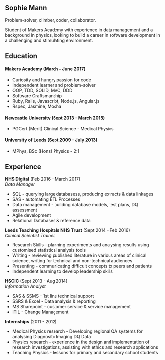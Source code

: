 ## Sophie Mann

Problem-solver, climber, coder, collaborator.

Student of Makers Academy with experience in data management and a background in physics, looking to build a career in software development in a challenging and stimulating environment.

<!--
## Skills

#### This Skill

Descriptive paragraph of how capable you are at this skill and, if relevant, how it has developed.

- Experience
- Achievements
- Evidence
- I achieved A during my work at B (job, or otherwise)
- I contributed to the growth of X while doing Y (job, or otherwise)
- I built this, made this, broke this, fixed this, etc.
- A link to some on-line evidence (blogs, videos, articles, etc.)

-->

## Education

#### Makers Academy (March - June 2017)

- Curiosity and hungry passion for code
- Independent learner and problem-solver
- OOP, TDD, SOLID, MVC, DDD
- Software Craftsmanship
- Ruby, Rails, Javascript, Node.js, Angular.js
- Rspec, Jasmine, Mocha

#### Newcastle University (Sept 2013 - March 2015)

- PGCert (Merit) Clinical Science - Medical Physics

#### University of Leeds (Sept 2009 - July 2013)

- MPhys, BSc (Hons) Physics - 2:1

## Experience

**NHS Digital** (Feb 2016 - March 2017)    
*Data Manager*  

- SQL - querying large databasess, producing extracts & data linkages
- SAS - automating ETL Processes
- Data management - building database models, test plans, DQ assessment
- Agile development
- Relational Databases & reference data

**Leeds Teaching Hospitals NHS Trust** (Sept 2014 - Feb 2016)   
*Clinical Scientist Trainee*  

- Research Skills - planning experiments and analysing results using customised statistical analysis tools
- Writing - reviewing published literature in various areas of clinical science, writing for technical and non-technical audiences
- Presenting - communicating difficult concepts to peers and patients
- Independent learning to develop leadership skills

**HSCIC** (Sept 2013 - Aug 2014)    
*Information Analyst*  

- SAS & SSMS - 1st line technical support
- SSRS & Excel - Data analysis & reporting
- MS Sharepoint - customer service & service management
- ITIL - Change Management

**Internships** (2011 - 2012)

- Medical Physics research - Developing regional QA systems for analysing Diagnositc Imaging DQ Data
- Physics research - experience in the design and implementation of research investigations, assisting with ethics and research applications
- Teaching Physics - lessons for primary and secondary school students
